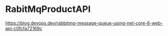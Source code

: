 # RabitMqProductAPI
https://blog.devops.dev/rabbitmq-message-queue-using-net-core-6-web-api-c0fcfa72169c
